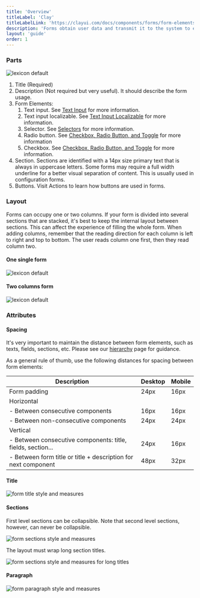 ```yaml
---
title: 'Overview'
titleLabel: 'Clay'
titleLabelLink: 'https://clayui.com/docs/components/forms/form-elements.html'
description: 'Forms obtain user data and transmit it to the system to either store the data, produce an action, or both.'
layout: 'guide'
order: 1
---
```


### Parts

![lexicon default](/lexicon/images/FormParts.jpg)

1. Title (Required)
2. Description (Not required but very useful). It should describe the form usage.
3. Form Elements:
    1. Text input. See [Text Input](./text_input.html) for more information.
    2. Text input localizable. See [Text Input Localizable](./text_input_localizable.html) for more information.
    3. Selector. See [Selectors](./selector.html) for more information.
    4. Radio button. See [Checkbox, Radio Button, and Toggle](./radio_check_toggle.html) for more information
    5. Checkbox. See [Checkbox, Radio Button, and Toggle](./radio_check_toggle.html) for more information.
4. Section. Sections are identified with a 14px size primary text that is always in uppercase letters. Some forms may require a full width underline for a better visual separation of content. This is usually used in configuration forms.
5. Buttons. Visit Actions to learn how buttons are used in forms.

### Layout

Forms can occupy one or two columns. If your form is divided into several sections that are stacked, it's best to keep the internal layout between sections. This can affect the experience of filling the whole form.
When adding columns, remember that the reading direction for each column is left to right and top to bottom. The user reads column one first, then they read column two.

#### One single form

![lexicon default](/lexicon/images/Form1Column.jpg)

#### Two columns form

![lexicon default](/lexicon/images/Form2Columns.jpg)

### Attributes

#### Spacing

It's very important to maintain the distance between form elements, such as texts, fields, sections, etc. Please see our [hierarchy](./formsHierarchy.html) page for guidance.

As a general rule of thumb, use the following distances for spacing between form elements:

| Description                                                    | Desktop | Mobile |
| -------------------------------------------------------------- | ------- | ------ |
| Form padding                                                   | 24px    | 16px   |
| Horizontal                                                     |         |        |
| - Between consecutive components                               | 16px    | 16px   |
| - Between non-consecutive components                           | 24px    | 24px   |
| Vertical                                                       |         |        |
| - Between consecutive components: title, fields, section...    | 24px    | 16px   |
| - Between form title or title + description for next component | 48px    | 32px   |

#### Title

![form title style and measures](/lexicon/images/FormTitle.jpg)

#### Sections

First level sections can be collapsible. Note that second level sections, however, can never be collapsible.

![form sections style and measures](/lexicon/images/FormSections.jpg)

The layout must wrap long section titles.

![form sections style and measures for long titles](/lexicon/images/FormSectionsLong.jpg)

#### Paragraph

![form paragraph style and measures](/lexicon/images/FormParagraph.jpg)
